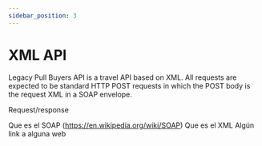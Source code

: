 ```yaml
---
sidebar_position: 3
---
```


# XML API

Legacy Pull Buyers API is a travel API based on XML. All requests are expected to be standard HTTP POST requests in which the POST body is the request XML in a SOAP envelope.

Request/response

Que es el SOAP (https://en.wikipedia.org/wiki/SOAP) Que es el XML Algún link a alguna web